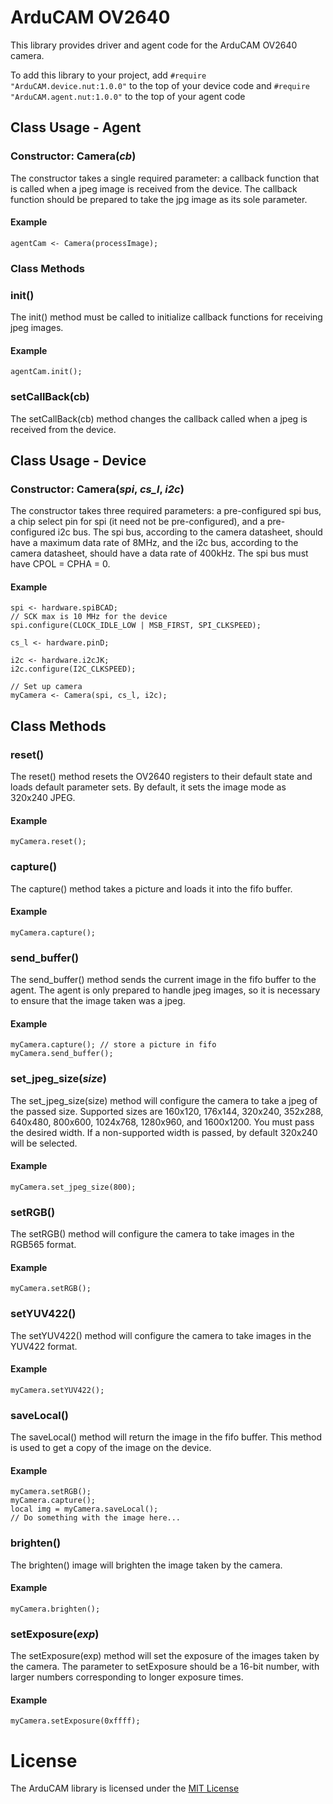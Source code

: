 # ArduCAM OV2640
This library provides driver and agent code for the ArduCAM OV2640 camera.

To add this library to your project, add ```#require "ArduCAM.device.nut:1.0.0"``` to the top of your device code and ```#require "ArduCAM.agent.nut:1.0.0"``` to the top of your agent code

## Class Usage - Agent

### Constructor: Camera(*cb*)
The constructor takes a single required parameter: a callback function that is called when a jpeg image is received from the device. The callback function should be prepared to take the jpg image as its sole parameter.

#### Example
```
agentCam <- Camera(processImage);
```

### Class Methods

### init()
The init() method must be called to initialize callback functions for receiving jpeg images. 

#### Example
```
agentCam.init();
```

### setCallBack(cb)
The setCallBack(cb) method changes the callback called when a jpeg is received from the device.

## Class Usage - Device

### Constructor: Camera(*spi*, *cs_l*, *i2c*)
The constructor takes three required parameters: a pre-configured spi bus, a chip select pin for spi (it need not be pre-configured), and a pre-configured i2c bus. The spi bus, according to the camera datasheet, should have a maximum data rate of 8MHz, and the i2c bus, according to the camera datasheet, should have a data rate of 400kHz. The spi bus must have CPOL = CPHA = 0.
#### Example
```
spi <- hardware.spiBCAD;
// SCK max is 10 MHz for the device
spi.configure(CLOCK_IDLE_LOW | MSB_FIRST, SPI_CLKSPEED);

cs_l <- hardware.pinD;

i2c <- hardware.i2cJK;
i2c.configure(I2C_CLKSPEED);

// Set up camera
myCamera <- Camera(spi, cs_l, i2c);
```

## Class Methods

### reset()
The reset() method resets the OV2640 registers to their default state and loads default parameter sets. By default, it sets the image mode as 320x240 JPEG.

#### Example
```
myCamera.reset();
```

### capture()
The capture() method takes a picture and loads it into the fifo buffer.

#### Example
```
myCamera.capture();
```

### send_buffer()
The send_buffer() method sends the current image in the fifo buffer to the agent. The agent is only prepared to handle jpeg images, so it is necessary to ensure that the image taken was a jpeg.

#### Example
```
myCamera.capture(); // store a picture in fifo
myCamera.send_buffer();
```

### set_jpeg_size(*size*)
The set_jpeg_size(size) method will configure the camera to take a jpeg of the passed size. Supported sizes are 160x120, 176x144, 320x240, 352x288, 640x480, 800x600, 1024x768, 1280x960, and 1600x1200. You must pass the desired width. If a non-supported width is passed, by default 320x240 will be selected.

#### Example
```
myCamera.set_jpeg_size(800);
```

### setRGB()
The setRGB() method will configure the camera to take images in the RGB565 format.

#### Example
```
myCamera.setRGB();
```

### setYUV422()
The setYUV422() method will configure the camera to take images in the YUV422 format.

#### Example
```
myCamera.setYUV422();
```

### saveLocal()
The saveLocal() method will return the image in the fifo buffer. This method is used to get a copy of the image on the device.

#### Example
```
myCamera.setRGB();
myCamera.capture();
local img = myCamera.saveLocal();
// Do something with the image here...
```

### brighten()
The brighten() image will brighten the image taken by the camera.

#### Example
```
myCamera.brighten();
```

### setExposure(*exp*)
The setExposure(exp) method will set the exposure of the images taken by the camera. The parameter to setExposure should be a 16-bit number, with larger numbers corresponding to longer exposure times.

#### Example
```
myCamera.setExposure(0xffff);
```

# License
The ArduCAM library is licensed under the [MIT License](https://github.com/electricimp/ArduCam_0v2640/blob/develop/LICENSE)
